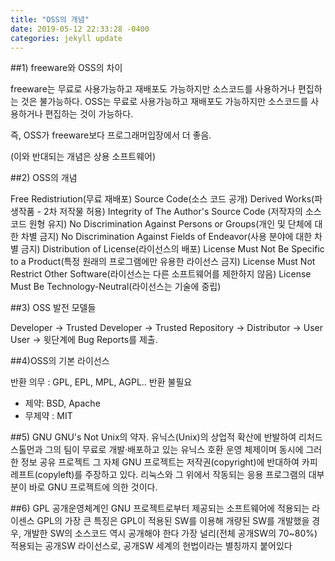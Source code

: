 ```yaml
---
title: "OSS의 개념"
date: 2019-05-12 22:33:28 -0400
categories: jekyll update
---
```

##1) freeware와 OSS의 차이

freeware는 무료로 사용가능하고 재배포도 가능하지만 소스코드를 사용하거나 편집하는 것은 불가능하다. 
OSS는 무료로 사용가능하고 재배포도 가능하지만 소스코드를 사용하거나 편집하는 것이 가능하다. 

즉, OSS가 freeware보다 프로그래머입장에서 더 좋음. 

(이와 반대되는 개념은 상용 소프트웨어)

##2) OSS의 개념

Free Redistriution(무료 재배포)
Source Code(소스 코드 공개)
Derived Works(파생작품 - 2차 저작물 허용)
Integrity of The Author's Source Code (저작자의 소스 코드 원형 유지)
No Discrimination Against Persons or Groups(개인 및 단체에 대한 차별 금지)
No Discrimination Against Fields of Endeavor(사용 분야에 대한 차별 금지)
Distribution of License(라이선스의 배포)
License Must Not Be Specific to a Product(특정 원래의 프로그램에만 유용한 라이선스 금지)
License Must Not Restrict Other Software(라이선스는 다른 소프트웨어를 제한하지 않음)
License Must Be Technology-Neutral(라이선스는 기술에 중립)


##3) OSS 발전 모델들

Developer -> Trusted Developer -> Trusted Repository -> Distributor -> User 
User -> 윗단계에 Bug Reports를 제출.


##4)OSS의 기본 라이선스

반환 의무 : GPL, EPL, MPL, AGPL.. 
반환 불필요
 - 제약: BSD, Apache
 - 무제약 : MIT

##5) GNU
GNU's Not Unix의 약자.
유닉스(Unix)의 상업적 확산에 반발하여 리처드 스톨먼과 그의 팀이 무료로 개발·배포하고 있는 유닉스 호환 운영 체제이며 동시에 그러한 정보 공유 프로젝트 그 자체
GNU 프로젝트는 저작권(copyright)에 반대하여 카피레프트(copyleft)를 주장하고 있다.
리눅스와 그 위에서 작동되는 응용 프로그램의 대부분이 바로 GNU 프로젝트에 의한 것이다.

##6) GPL
공개운영체계인 GNU 프로젝트로부터 제공되는 소프트웨어에 적용되는 라이센스
GPL의 가장 큰 특징은 GPL이 적용된 SW를 이용해 개량된 SW를 개발했을 경우, 개발한 SW의 소스코드 역시 공개해야 한다
가장 널리(전체 공개SW의 70~80%) 적용되는 공개SW 라이선스로, 공개SW 세계의 헌법이라는 별칭까지 붙어있다

